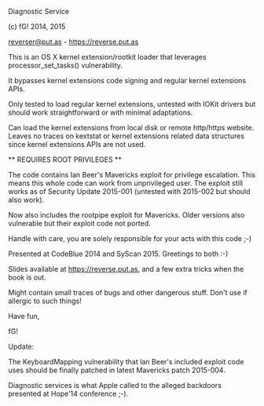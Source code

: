Diagnostic Service

(c) fG! 2014, 2015

reverser@put.as - https://reverse.put.as


This is an OS X kernel extension/rootkit loader that leverages processor_set_tasks() vulnerability.

It bypasses kernel extensions code signing and regular kernel extensions APIs.

Only tested to load regular kernel extensions, untested with IOKit drivers but should work straightforward or with minimal adaptations.

Can load the kernel extensions from local disk or remote http/https website. Leaves no traces on kextstat or kernel extensions related data structures since kernel extensions APIs are not used.

** REQUIRES ROOT PRIVILEGES **

The code contains Ian Beer's Mavericks exploit for privilege escalation. This means this whole code can work from unprivileged user. 
The exploit still works as of Security Update 2015-001 (untested with 2015-002 but should also work).

Now also includes the rootpipe exploit for Mavericks. Older versions also vulnerable but their exploit code not ported.

Handle with care, you are solely responsible for your acts with this code ;-)

Presented at CodeBlue 2014 and SyScan 2015. Greetings to both :-)

Slides available at https://reverse.put.as, and a few extra tricks when the book is out.

Might contain small traces of bugs and other dangerous stuff. Don't use if allergic to such things!

Have fun,

fG!

Update:

The KeyboardMapping vulnerability that Ian Beer's included exploit code uses should be finally patched in latest Mavericks patch 2015-004.

Diagnostic services is what Apple called to the alleged backdoors presented at Hope'14 conference ;-).